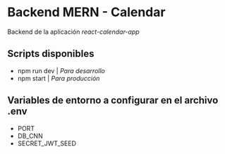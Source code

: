 # Backend MERN - Calendar

Backend de la aplicación *react-calendar-app*

## Scripts disponibles

- npm run dev | *Para desarrollo*
- npm start | *Para producción*

## Variables de entorno a configurar en el archivo .env

- PORT
- DB_CNN
- SECRET_JWT_SEED